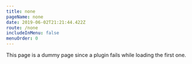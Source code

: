 ```yaml
---
title: none
pageName: none
date: 2019-06-02T21:21:44.422Z
route: /none
includeInMenu: false
menuOrder: 0
---
```


This page is a dummy page since a plugin fails while loading the first one.
